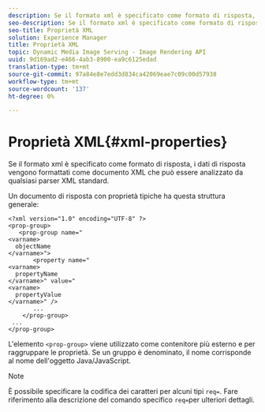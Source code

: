 ```yaml
---
description: Se il formato xml è specificato come formato di risposta, i dati di risposta vengono formattati come documento XML che può essere analizzato da qualsiasi parser XML standard.
seo-description: Se il formato xml è specificato come formato di risposta, i dati di risposta vengono formattati come documento XML che può essere analizzato da qualsiasi parser XML standard.
seo-title: Proprietà XML
solution: Experience Manager
title: Proprietà XML
topic: Dynamic Media Image Serving - Image Rendering API
uuid: 9d169ad2-e466-4ab3-8900-ea9c6125edad
translation-type: tm+mt
source-git-commit: 97a84e8e7edd3d834ca42069eae7c09c00d57938
workflow-type: tm+mt
source-wordcount: '137'
ht-degree: 0%

---
```



# Proprietà XML{#xml-properties}

Se il formato xml è specificato come formato di risposta, i dati di risposta vengono formattati come documento XML che può essere analizzato da qualsiasi parser XML standard.

Un documento di risposta con proprietà tipiche ha questa struttura generale:

```
<?xml version="1.0" encoding="UTF-8" ?>
<prop-group>
   <prop-group name="
<varname>
  objectName
</varname>">
       <property name="
<varname>
  propertyName
</varname>" value="
<varname>
  propertyValue
</varname>" />
       ...
    </prop-group>
 ...
</prop-group>
```

L&#39;elemento `<prop-group>` viene utilizzato come contenitore più esterno e per raggruppare le proprietà. Se un gruppo è denominato, il nome corrisponde al nome dell&#39;oggetto Java/JavaScript.

>[!NOTE]
>
>È possibile specificare la codifica dei caratteri per alcuni tipi `req=`. Fare riferimento alla descrizione del comando specifico `req=`per ulteriori dettagli.

